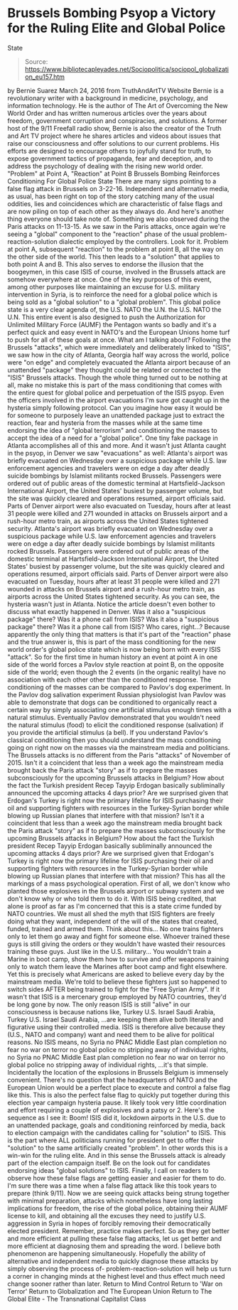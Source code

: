 # Brussels Bombing Psyop a Victory for the Ruling Elite and Global Police 
State

> Source: https://www.bibliotecapleyades.net/Sociopolitica/sociopol_globalization_eu157.htm

by Bernie Suarez
March 24, 2016 from TruthAndArtTV Website
Bernie is a revolutionary writer with a background in medicine, psychology, and information technology.
He is the author of The Art of Overcoming the New World Order and has written numerous articles over the years about freedom, government corruption and conspiracies, and solutions.
A former host of the 9/11 Freefall radio show, Bernie is also the creator of the Truth and Art TV project where he shares articles and videos about issues that raise our consciousness and offer solutions to our current problems.
His efforts are designed to encourage others to joyfully stand for truth, to expose government tactics of propaganda, fear and deception, and to address the psychology of dealing with the rising new world order.
"Problem" at Point A, "Reaction" at Point B
Brussels Bombing Reinforces Conditioning For Global Police State
There are many signs pointing to a false flag attack in Brussels on 3-22-16. Independent and alternative media, as usual, has been right on top of the story catching many of the usual oddities, lies and coincidences which are characteristic of false flags and are now piling on top of each other as they always do.
And here's another thing everyone should take note of.
Something we also observed during the Paris attacks on 11-13-15. As we saw in the Paris attacks, once again we're seeing a "global" component to the "reaction" phase of the usual problem-reaction-solution dialectic employed by the controllers.
Look for it.
Problem at point A, subsequent "reaction" to the problem at point B, all the way on the other side of the world.
This then leads to a "solution" that applies to both point A and B. This also serves to endorse the illusion that the boogeymen, in this case ISIS of course, involved in the Brussels attack are somehow everywhere at once.
One of the key purposes of this event, among other purposes like maintaining an excuse for U.S. military intervention in Syria, is to reinforce the need for a global police which is being sold as a "global solution" to a "global problem".
This global police state is a very clear agenda of,
the U.S. NATO the U.N.
the U.S.
NATO
the U.N.
This entire event is also designed to push the Authorization for Unlimited Military Force (AUMF) the Pentagon wants so badly and it's a perfect quick and easy event in NATO's and the European Unions home turf to push for all of these goals at once.
What am I talking about?
Following the Brussels "attacks", which were immediately and deliberately linked to "ISIS", we saw how in the city of Atlanta, Georgia half way across the world, police were "on edge" and completely evacuated the Atlanta airport because of an unattended "package" they thought could be related or connected to the "ISIS" Brussels attacks.
Though the whole thing turned out to be nothing at all, make no mistake this is part of the mass conditioning that comes with the entire quest for global police and perpetuation of the ISIS psyop. Even the officers involved in the airport evacuations I'm sure got caught up in the hysteria simply following protocol.
Can you imagine how easy it would be for someone to purposely leave an unattended package just to extract the reaction, fear and hysteria from the masses while at the same time endorsing the idea of "global terrorism" and conditioning the masses to accept the idea of a need for a "global police".
One tiny fake package in Atlanta accomplishes all of this and more.
And it wasn't just Atlanta caught in the psyop, in Denver we saw "evacuations" as well:
Atlanta's airport was briefly evacuated on Wednesday over a suspicious package while U.S. law enforcement agencies and travelers were on edge a day after deadly suicide bombings by Islamist militants rocked Brussels. Passengers were ordered out of public areas of the domestic terminal at Hartsfield-Jackson International Airport, the United States' busiest by passenger volume, but the site was quickly cleared and operations resumed, airport officials said. Parts of Denver airport were also evacuated on Tuesday, hours after at least 31 people were killed and 271 wounded in attacks on Brussels airport and a rush-hour metro train, as airports across the United States tightened security.
Atlanta's airport was briefly evacuated on Wednesday over a suspicious package while U.S. law enforcement agencies and travelers were on edge a day after deadly suicide bombings by Islamist militants rocked Brussels.
Passengers were ordered out of public areas of the domestic terminal at Hartsfield-Jackson International Airport, the United States' busiest by passenger volume, but the site was quickly cleared and operations resumed, airport officials said.
Parts of Denver airport were also evacuated on Tuesday, hours after at least 31 people were killed and 271 wounded in attacks on Brussels airport and a rush-hour metro train, as airports across the United States tightened security.
As you can see, the hysteria wasn't just in Atlanta.
Notice the article doesn't even bother to discuss what exactly happened in Denver.
Was it also a "suspicious package" there? Was it a phone call from ISIS?
Was it also a "suspicious package" there?
Was it a phone call from ISIS?
Who cares, right...?
Because apparently the only thing that matters is that it's part of the "reaction" phase and the true answer is, this is part of the mass conditioning for the new world order's global police state which is now being born with every ISIS "attack".
So for the first time in human history an event at point A in one side of the world forces a Pavlov style reaction at point B, on the opposite side of the world; even though the 2 events (in the organic reality) have no association with each other other than the conditioned response.
The conditioning of the masses can be compared to Pavlov's dog experiment. In the Pavlov dog salivation experiment Russian physiologist Ivan Pavlov was able to demonstrate that dogs can be conditioned to organically react a certain way by simply associating one artificial stimulus enough times with a natural stimulus.
Eventually Pavlov demonstrated that you wouldn't need the natural stimulus (food) to elicit the conditioned response (salivation) if you provide the artificial stimulus (a bell).
If you understand Pavlov's classical conditioning then you should understand the mass conditioning going on right now on the masses via the mainstream media and politicians.
The Brussels attacks is no different from the Paris "attacks" of November of 2015.
Isn't it a coincident that less than a week ago the mainstream media brought back the Paris attack "story" as if to prepare the masses subconsciously for the upcoming Brussels attacks in Belgium? How about the fact the Turkish president Recep Tayyip Erdogan basically subliminally announced the upcoming attacks 4 days prior? Are we surprised given that Erdogan's Turkey is right now the primary lifeline for ISIS purchasing their oil and supporting fighters with resources in the Turkey-Syrian border while blowing up Russian planes that interfere with that mission?
Isn't it a coincident that less than a week ago the mainstream media brought back the Paris attack "story" as if to prepare the masses subconsciously for the upcoming Brussels attacks in Belgium?
How about the fact the Turkish president Recep Tayyip Erdogan basically subliminally announced the upcoming attacks 4 days prior?
Are we surprised given that Erdogan's Turkey is right now the primary lifeline for ISIS purchasing their oil and supporting fighters with resources in the Turkey-Syrian border while blowing up Russian planes that interfere with that mission?
This has all the markings of a mass psychological operation.
First of all, we don't know who planted those explosives in the Brussels airport or subway system and we don't know why or who told them to do it. With ISIS being credited, that alone is proof as far as I'm concerned that this is a state crime funded by NATO countries.
We must all shed the myth that ISIS fighters are freely doing what they want, independent of the will of the states that created, funded, trained and armed them.
Think about this...
No one trains fighters only to let them go away and fight for someone else. Whoever trained these guys is still giving the orders or they wouldn't have wasted their resources training these guys. Just like in the U.S. military...
You wouldn't train a Marine in boot camp, show them how to survive and offer weapons training only to watch them leave the Marines after boot camp and fight elsewhere. Yet this is precisely what Americans are asked to believe every day by the mainstream media.
We're told to believe these fighters just so happened to switch sides AFTER being trained to fight for the "Free Syrian Army".
If it wasn't that ISIS is a mercenary group employed by NATO countries, they'd be long gone by now. The only reason ISIS is still "alive" in our consciousness is because nations like,
Turkey U.S. Israel Saudi Arabia,
Turkey
U.S.
Israel
Saudi Arabia,
...are keeping them alive both literally and figurative using their controlled media.
ISIS is therefore alive because they (U.S., NATO and company) want and need them to be alive for political reasons.
No ISIS means,
no Syria no PNAC Middle East plan completion no fear no war on terror no global police no stripping away of individual rights,
no Syria
no PNAC Middle East plan completion
no fear
no war on terror
no global police
no stripping away of individual rights,
...it's that simple.
Incidentally the location of the explosions in Brussels Belgium is immensely convenient. There's no question that the headquarters of NATO and the European Union would be a perfect place to execute and control a false flag like this.
This is also the perfect false flag to quickly put together during this election year campaign hysteria pause. It likely took very little coordination and effort requiring a couple of explosives and a patsy or 2.
Here's the sequence as I see it:
Boom! ISIS did it, lockdown airports in the U.S. due to an unattended package, goals and conditioning reinforced by media, back to election campaign with the candidates calling for "solution" to ISIS.
This is the part where ALL politicians running for president get to offer their "solution" to the same artificially created "problem". In other words this is a win-win for the ruling elite.
And in this sense the Brussels attack is already part of the election campaign itself. Be on the look out for candidates endorsing ideas "global solutions" to ISIS.
Finally, I call on readers to observe how these false flags are getting easier and easier for them to do. I'm sure there was a time when a false flag attack like this took years to prepare (think 9/11).
Now we are seeing quick attacks being strung together with minimal preparation, attacks which nonetheless have long lasting implications for freedom, the rise of the global police, obtaining their AUMF license to kill, and obtaining all the excuses they need to justify U.S. aggression in Syria in hopes of forcibly removing their democratically elected president.
Remember, practice makes perfect. So as they get better and more efficient at pulling these false flag attacks, let us get better and more efficient at diagnosing them and spreading the word.
I believe both phenomenon are happening simultaneously.
Hopefully the ability of alternative and independent media to quickly diagnose these attacks by simply observing the process of- problem-reaction-solution will help us turn a corner in changing minds at the highest level and thus effect much need change sooner rather than later.
Return to Mind Control
Return to 'War on Terror'
Return to Globalization and The European Union
Return to The Global Elite - The Transnational Capitalist Class
